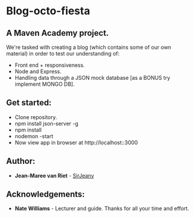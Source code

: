 # Blog-octo-fiesta
## A Maven Academy project.
We're tasked with creating a blog (which contains some of our own material) in order to test our understanding of:
  - Front end + responsiveness.
  - Node and Express.
  - Handling data through a JSON mock database [as a BONUS try implement MONGO DB].


## Get started:
  - Clone repository.
  - npm install json-server -g 
  - npm install
  - nodemon -start 
  - Now view app in browser at http://localhost::3000

## Author:
* **Jean-Maree van Riet** - [SirJeany](https://github.com/SirJeany)

## Acknowledgements:
* **Nate Williams** - Lecturer and guide. Thanks for all your time and effort.